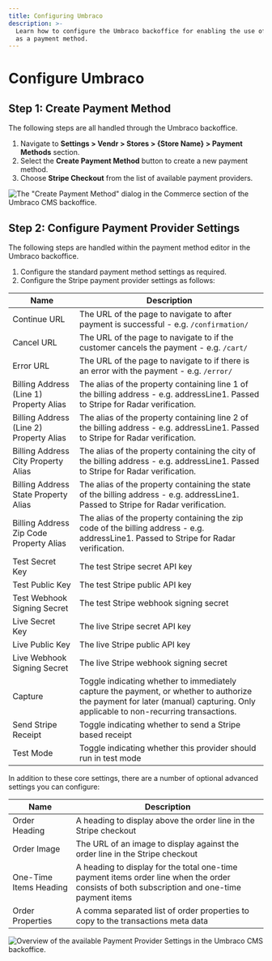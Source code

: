 ```yaml
---
title: Configuring Umbraco
description: >-
  Learn how to configure the Umbraco backoffice for enabling the use of Stripe
  as a payment method.
---
```


# Configure Umbraco

## Step 1: Create Payment Method

The following steps are all handled through the Umbraco backoffice.

1. Navigate to **Settings > Vendr > Stores > {Store Name} > Payment Methods** section.
2. Select the **Create Payment Method** button to create a new payment method.
3. Choose **Stripe Checkout** from the list of available payment providers.

![The "Create Payment Method" dialog in the Commerce section of the Umbraco CMS backoffice.](../media/stripe/umbraco\_create\_payment\_method2.png)

## Step 2: Configure Payment Provider Settings

The following steps are handled within the payment method editor in the Umbraco backoffice.

1. Configure the standard payment method settings as required.
2. Configure the Stripe payment provider settings as follows:

| Name                                    | Description                                                                                                                                                                    |
| --------------------------------------- | ------------------------------------------------------------------------------------------------------------------------------------------------------------------------------ |
| Continue URL                            | The URL of the page to navigate to after payment is successful - e.g. `/confirmation/`                                                                                         |
| Cancel URL                              | The URL of the page to navigate to if the customer cancels the payment - e.g. `/cart/`                                                                                         |
| Error URL                               | The URL of the page to navigate to if there is an error with the payment - e.g. `/error/`                                                                                      |
| Billing Address (Line 1) Property Alias | The alias of the property containing line 1 of the billing address - e.g. addressLine1. Passed to Stripe for Radar verification.                                               |
| Billing Address (Line 2) Property Alias | The alias of the property containing line 2 of the billing address - e.g. addressLine1. Passed to Stripe for Radar verification.                                               |
| Billing Address City Property Alias     | The alias of the property containing the city of the billing address - e.g. addressLine1. Passed to Stripe for Radar verification.                                             |
| Billing Address State Property Alias    | The alias of the property containing the state of the billing address - e.g. addressLine1. Passed to Stripe for Radar verification.                                            |
| Billing Address Zip Code Property Alias | The alias of the property containing the zip code of the billing address - e.g. addressLine1. Passed to Stripe for Radar verification.                                         |
| Test Secret Key                         | The test Stripe secret API key                                                                                                                                                 |
| Test Public Key                         | The test Stripe public API key                                                                                                                                                 |
| Test Webhook Signing Secret             | The test Stripe webhook signing secret                                                                                                                                         |
| Live Secret Key                         | The live Stripe secret API key                                                                                                                                                 |
| Live Public Key                         | The live Stripe public API key                                                                                                                                                 |
| Live Webhook Signing Secret             | The live Stripe webhook signing secret                                                                                                                                         |
| Capture                                 | Toggle indicating whether to immediately capture the payment, or whether to authorize the payment for later (manual) capturing. Only applicable to non-recurring transactions. |
| Send Stripe Receipt                     | Toggle indicating whether to send a Stripe based receipt                                                                                                                       |
| Test Mode                               | Toggle indicating whether this provider should run in test mode                                                                                                                |

In addition to these core settings, there are a number of optional advanced settings you can configure:

| Name                   | Description                                                                                                                                  |
| ---------------------- | -------------------------------------------------------------------------------------------------------------------------------------------- |
| Order Heading          | A heading to display above the order line in the Stripe checkout                                                                             |
| Order Image            | The URL of an image to display against the order line in the Stripe checkout                                                                 |
| One-Time Items Heading | A heading to display for the total one-time payment items order line when the order consists of both subscription and one-time payment items |
| Order Properties       | A comma separated list of order properties to copy to the transactions meta data                                                             |

![Overview of the available  Payment Provider Settings in the Umbraco CMS backoffice.](../media/stripe/umbraco\_configure\_stripe\_settings2.png)
